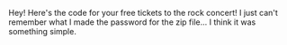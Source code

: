 Hey! Here's the code for your free tickets to the rock concert! I just can't remember what I made the password for the zip file... I think it was something simple.